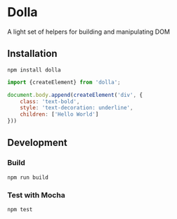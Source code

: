# Dolla
A light set of helpers for building and manipulating DOM

## Installation

    npm install dolla

```javascript
import {createElement} from 'dolla';

document.body.append(createElement('div', {
    class: 'text-bold',
    style: 'text-decoration: underline',
    children: ['Hello World']
}))
```

## Development
### Build
    npm run build
### Test with Mocha
    npm test